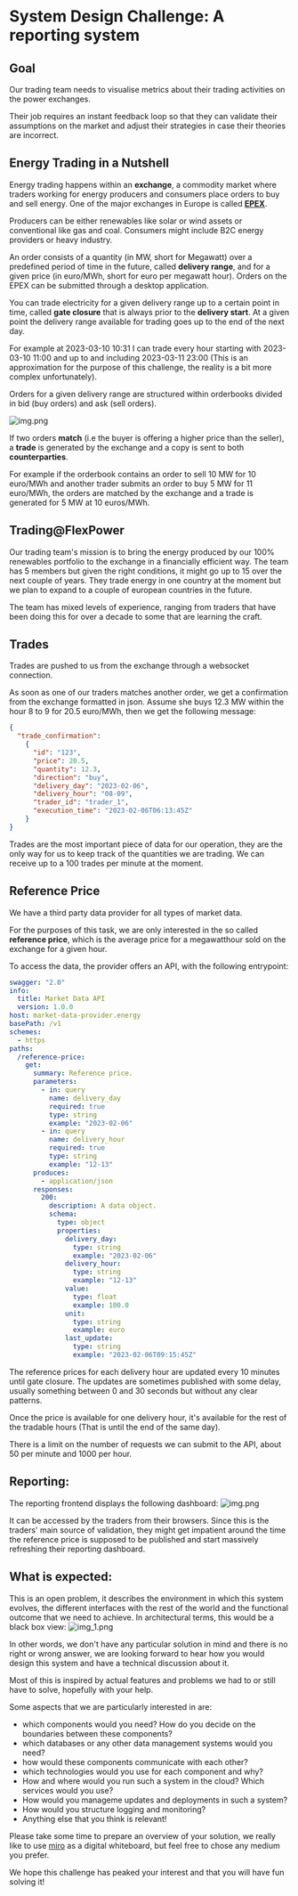 # System Design Challenge: A reporting system

## Goal
Our trading team needs to visualise metrics about their trading activities on the power exchanges. 

Their job requires an instant feedback loop so that they can validate their assumptions on the market and adjust their strategies in case their theories are incorrect.

## Energy Trading in a Nutshell
Energy trading happens within an **exchange**, a commodity market where traders working for energy producers 
and consumers place orders to buy and sell energy. One of the major exchanges in Europe is called [**EPEX**](https://en.wikipedia.org/wiki/European_Power_Exchange).

Producers can be either renewables like solar or wind assets or conventional like gas and coal. Consumers might include B2C energy providers or heavy industry.

An order consists of a quantity (in MW, short for Megawatt) over a predefined period of
time in the future, called **delivery range**, and for a given price (in euro/MWh, short for euro per megawatt hour). Orders on the EPEX can be submitted through a desktop application.

You can trade electricity for a given delivery range up to a certain point in time, called **gate closure** that is always prior to the **delivery start**. At a given point the delivery range available for trading goes up to the end of the next day.

For example at 2023-03-10 10:31 I can trade every hour starting with 2023-03-10 11:00 and up to and including 2023-03-11 23:00 (This is an approximation for the purpose of this challenge, the reality is a bit more complex unfortunately).

Orders for a given delivery range are structured within orderbooks divided in bid (buy orders) and ask (sell orders).

![img.png](comtrader_snip.png)


If two orders **match** (i.e the buyer is offering a higher price than the seller), a **trade** is generated by the exchange and a copy is sent to both **counterparties**. 

For example if the orderbook contains an order to sell 10 MW for 10 euro/MWh and another trader 
submits an order to buy 5 MW for 11 euro/MWh, the orders are matched by the exchange and a trade is 
generated for 5 MW at 10 euros/MWh.

## Trading@FlexPower
Our trading team's mission is to bring the energy produced by our 100% renewables portfolio to the exchange in a financially efficient way.
The team has 5 members but given the right conditions, it might go up to 15 over the next couple of years.
They trade energy in one country at the moment but we plan to expand to a couple of european countries in the future.

The team has mixed levels of experience, ranging from traders that have been doing this for over a decade to some that are learning the craft.

## Trades
Trades are pushed to us from the exchange through a websocket connection. 

As soon as one of our traders matches another order, we get a confirmation from the exchange formatted in json.
Assume she buys 12.3 MW within the hour 8 to 9 for 20.5 euro/MWh, then we get the following message:
```json
{
  "trade_confirmation": 
    {
      "id": "123",
      "price": 20.5,
      "quantity": 12.3,
      "direction": "buy",
      "delivery_day": "2023-02-06",
      "delivery_hour": "08-09",
      "trader_id": "trader_1",
      "execution_time": "2023-02-06T06:13:45Z"
    }
}
```

Trades are the most important piece of data for our operation, they are the only way for us to keep track of the quantities we are trading. We can receive up to a 100 trades per minute at the moment.


## Reference Price

We have a third party data provider for all types of market data. 

For the purposes of this task, we are only interested in the so called **reference price**, which is the average price for a megawatthour sold on the exchange for a given hour.

To access the data, the provider offers an API, with the following entrypoint:

```yaml
swagger: "2.0"
info:
  title: Market Data API
  version: 1.0.0
host: market-data-provider.energy
basePath: /v1
schemes:
  - https
paths:
  /reference-price:
    get:
      summary: Reference price.
      parameters:
        - in: query
          name: delivery_day
          required: true
          type: string
          example: "2023-02-06"
        - in: query
          name: delivery_hour
          required: true
          type: string
          example: "12-13"
      produces:
        - application/json
      responses:
        200:
          description: A data object.
          schema:
            type: object
            properties:
              delivery_day:
                type: string
                example: "2023-02-06"
              delivery_hour:
                type: string
                example: "12-13"
              value:
                type: float
                example: 100.0
              unit:
                type: string
                example: euro
              last_update:
                type: string
                example: "2023-02-06T09:15:45Z"
```

The reference prices for each delivery hour are updated every 10 minutes until gate closure. The updates are sometimes published with some delay, usually something between 0 and 30 seconds but without any clear patterns.

Once the price is available for one delivery hour, it's available for the rest of the tradable hours (That is until the end of the same day).

There is a limit on the number of requests we can submit to the API, about 50 per minute and 1000 per hour.

## Reporting:

The reporting frontend displays the following dashboard:
![img.png](dashboard.png)

It can be accessed by the traders from their browsers. Since this is the traders' main source of validation, they might get impatient around the time the reference price is supposed to be published and start massively refreshing their reporting dashboard.


## What is expected:
This is an open problem, it describes the environment in which this system evolves, the different interfaces with the 
rest of the world and the functional outcome that we need to achieve. In architectural terms, this would be a black box view:
![img_1.png](black_box.png)

In other words, we don't have any particular solution in mind and there is no right or wrong answer, we are looking forward to hear how you would design this system and have a technical discussion about it.
 
Most of this is inspired by actual features and problems we had to or still have to solve, hopefully with your help.

Some aspects that we are particularly interested in are:
- which components would you need? How do you decide on the boundaries between these components?
- which databases or any other data management systems would you need?
- how would these components communicate with each other?
- which technologies would you use for each component and why?
- How and where would you run such a system in the cloud? Which services would you use?
- How would you manageme updates and deployments in such a system?
- How would you structure logging and monitoring?
- Anything else that you think is relevant!

Please take some time to prepare an overview of your solution, we really like to use [miro](https://miro.com) as a digital whiteboard, but feel free to chose any medium you prefer.

We hope this challenge has peaked your interest and that you will have fun solving it!

